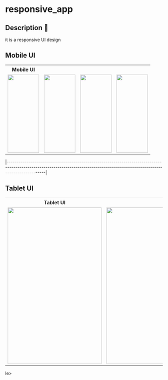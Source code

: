 # responsive_app
## Description :book:
it is a responsive UI design 


## Mobile UI

<table>
  <tr>
    <th>Mobile UI</th>
  </tr>
  <tr>
    <td><img src="https://github.com/user-attachments/assets/93752613-6dd7-4853-8b11-fc9fbbe0b348" width="100" height="250"></td>
    <td><img src="https://github.com/user-attachments/assets/9fb9fd74-3091-4010-b502-55ee4ede5d68" width="100" height="250"></td>
    <td><img src="https://github.com/user-attachments/assets/2058d0e8-87b2-4f4b-b406-8096fab18392" width="100" height="250"></td>
    <td><img src="https://github.com/user-attachments/assets/431990f5-86a3-409f-8a97-469761be128e" width="100" height="250"></td>
  </tr>
</table>

|-------------------------------------------------------------------------------------------------------------------------------------------------------------------------------|

## Tablet UI

<table>
  <tr>
    <th>Tablet UI</th>
  </tr>
  <tr>
    <td><img src="https://github.com/user-attachments/assets/590e4ad2-40f9-4b20-9e48-44a3831cfe18" width="300" height="500"></td>
    <td><img src="https://github.com/user-attachments/assets/71ff7f94-09d9-4396-ad42-bb7445a9ee6c" width="300" height="500"></td>
  </tr>
</table>le>
